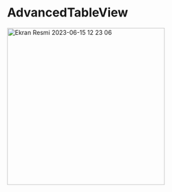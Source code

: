 # AdvancedTableView


<img width="366" alt="Ekran Resmi 2023-06-15 12 23 06" src="https://github.com/halilyass/AdvancedTableView/assets/106011017/555639e4-61f6-42c6-b5d1-e1ab14208a94">
